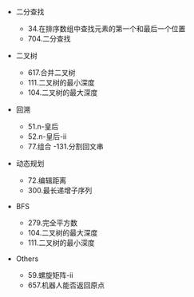 
- 二分查找
    - 34.在排序数组中查找元素的第一个和最后一个位置
    - 704.二分查找

- 二叉树
    - 617.合并二叉树
    - 111.二叉树的最小深度
    - 104.二叉树的最大深度

- 回溯
    - 51.n-皇后
    - 52.n-皇后-ii
    - 77.组合
    -131.分割回文串

- 动态规划
    - 72.编辑距离
    - 300.最长递增子序列

- BFS
    - 279.完全平方数
    - 104.二叉树的最大深度
    - 111.二叉树的最小深度

- Others
    - 59.螺旋矩阵-ii
    - 657.机器人能否返回原点